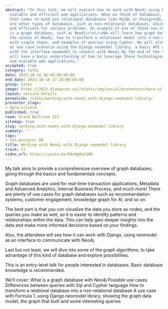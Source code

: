 ```yaml
---
abstract: "In this talk, we will explore how to work with Neo4j using Python to build
  scalable and efficient web applications. When we think of databases, the first thing
  that comes to mind are relational databases like MySQL or PostgreSQL, but there
  are other types of databases, such as non-relational databases, which are very useful
  and efficient for various problems. An example of one of these non-relational databases
  is a graph database, such as Neo4j\r\n\r\nWe will learn how graph databases work,
  the syntax of Neo4j, how to transform a relational model into a non-relational one
  with simple steps, and examples of queries using Cypher. We will also take a look
  at use case scenario using the Django neomodel library. a basic API using Django
  with the interface neomodel to connect with Neo4j By the end of the talk, attendees
  will have a basic understanding of how to leverage these technologies to build fast
  and scalable web applications."
accepted: true
category: talks
date: 2023-10-16 16:45:00-04:00
end_date: 2023-10-16 17:10:00-04:00
group: talks
image: https://2023.djangocon.us//static/img/social/presenters/dara-silvera.png
layout: session-details
permalink: /talks/working-with-neo4j-with-django-neomodel-library/
presenter_slugs:
- dara-silvera
published: true
room: Grand Ballroom III
sitemap: true
slug: working-with-neo4j-with-django-neomodel-library
summary: ''
tags:
- non-postgres DB
title: Working with Neo4j with Django neomodel library
track: t1
video_url: https://youtu.be/K8nQg6e11N8
---
```


My talk aims to provide a comprehensive overview of graph databases, going through the basics and fundamentals concepts.

Graph databases are used for real-time transaction applications, Metadata and Advanced Analytics, Internal Business Process, and much more! There are plenty of use cases for graph databases such as recommendation systems, customer engagement, knowledge graph for AI, and so on.

The best part is that you can visualize the data you store as nodes, and the queries you make as well, so it is easier to identify patterns and relationships within the data. This can help gain deeper insights into the data and make more informed decisions based on your findings.

Also, the attendees will see how it can work with Django, using neomodel as an interface to communicate with Neo4j.

Last but not least, we will dive into some of the graph algorithms, to take advantage of this kind of database and explore possibilities.

This is an entry-level talk for people interested in databases. Basic database knowledge is recommended.

We’ll cover:
What is a graph database with Neo4j
Possible use cases
Differences between queries with Sql and Cypher language
How to transform a relational database into a non-relational database
A use case with Formula 1, using Django neomodel library, showing the graph data model, the graph that built and some interesting queries
